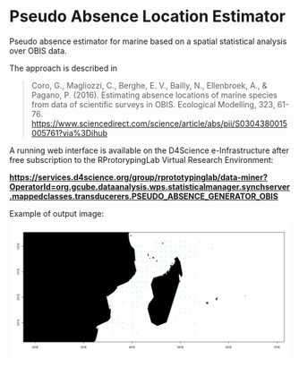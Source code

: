 # Pseudo Absence Location Estimator
Pseudo absence estimator for marine based on a spatial statistical analysis over OBIS data.

The approach is described in 

>Coro, G., Magliozzi, C., Berghe, E. V., Bailly, N., Ellenbroek, A., & Pagano, P. (2016). Estimating absence locations of marine species from data of scientific surveys in OBIS. Ecological Modelling, 323, 61-76. https://www.sciencedirect.com/science/article/abs/pii/S0304380015005761?via%3Dihub

A running web interface is available on the D4Science e-Infrastructure after free subscription to the RProtorypingLab Virtual Research Environment:

**https://services.d4science.org/group/rprototypinglab/data-miner?OperatorId=org.gcube.dataanalysis.wps.statisticalmanager.synchserver.mappedclasses.transducerers.PSEUDO_ABSENCE_GENERATOR_OBIS**

Example of output image:
![Example of output image](https://github.com/cybprojects65/PseudoAbsenceEstimator/raw/main/absence_map.png)

